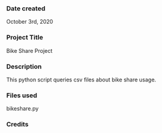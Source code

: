 ### Date created
October 3rd, 2020

### Project Title
Bike Share Project

### Description
This python script queries csv files about bike share usage.

### Files used
bikeshare.py

### Credits
